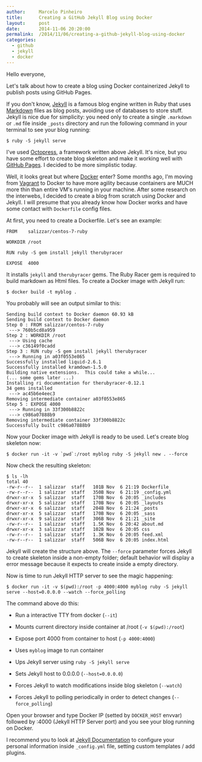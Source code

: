 ```yaml
---
author:		Marcelo Pinheiro
title:		Creating a GitHub Jekyll Blog using Docker
layout:		post
date:		2014-11-06 20:20:00
permalink:	/2014/11/06/creating-a-github-jekyll-blog-using-docker
categories:
  - github
  - jekyll
  - docker
---
```

Hello everyone,

Let's talk about how to create a blog using Docker containerized Jekyll to publish posts using GitHub Pages.

If you don't know, [Jekyll][jekyll] is a famous blog engine written in Ruby that uses [Markdown][markdown] files as blog posts, avoiding use of databases to store stuff. Jekyll is nice due for simplicity: you need only to create a single `.markdown` or `.md` file inside `_posts` directory and run the following command in your terminal to see your blog running:

	$ ruby -S jekyll serve

I've used [Octopress][octopress], a framework written above Jekyll. It's nice, but you have some effort to create blog skeleton and make it working well with [GitHub Pages][githubpages]. I decided to be more simplistic today.

Well, it looks great but where [Docker][docker] enter? Some months ago, I'm moving from [Vagrant][vagrant] to Docker to have more agility because containers are MUCH more thin than entire VM's running in your machine. After some research on the interwebs, I decided to create a blog from scratch using Docker and Jekyll. I will presume that you already know how Docker works and have some contact with `Dockerfile` config files.

At first, you need to create a Dockerfile. Let's see an example:

	FROM	salizzar/centos-7-ruby

	WORKDIR	/root

	RUN	ruby -S gem install jekyll therubyracer

	EXPOSE	4000

It installs `jekyll` and `therubyracer` gems. The Ruby Racer gem is required to build markdown as Html files. To create a Docker image with Jekyll run:

	$ docker build -t myblog .

You probably will see an output similar to this:

	Sending build context to Docker daemon 60.93 kB
	Sending build context to Docker daemon
	Step 0 : FROM salizzar/centos-7-ruby
	 ---> 760b5cd8a959
	Step 2 : WORKDIR /root
	 ---> Using cache
	 ---> c36149f0cadd
	Step 3 : RUN ruby -S gem install jekyll therubyracer
	 ---> Running in a03f0553e865
	Successfully installed liquid-2.6.1
	Successfully installed kramdown-1.5.0
	Building native extensions.  This could take a while...
	(... some gems later ...)
	Installing ri documentation for therubyracer-0.12.1
	34 gems installed
	 ---> ac45b6e4eec3
	Removing intermediate container a03f0553e865
	Step 5 : EXPOSE 4000
	 ---> Running in 33f300b8822c
	 ---> c986a07888b9
	Removing intermediate container 33f300b8822c
	Successfully built c986a07888b9

Now your Docker image with Jekyll is ready to be used. Let's create blog skeleton now:

	$ docker run -it -v `pwd`:/root myblog ruby -S jekyll new . --force

Now check the resulting skeleton:

	$ ls -lh
	total 40
	-rw-r--r--  1 salizzar  staff   101B Nov  6 21:19 Dockerfile
	-rw-r--r--  1 salizzar  staff   350B Nov  6 21:19 _config.yml
	drwxr-xr-x  5 salizzar  staff   170B Nov  6 20:05 _includes
	drwxr-xr-x  5 salizzar  staff   170B Nov  6 20:05 _layouts
	drwxr-xr-x  6 salizzar  staff   204B Nov  6 21:24 _posts
	drwxr-xr-x  5 salizzar  staff   170B Nov  6 20:05 _sass
	drwxr-xr-x  9 salizzar  staff   306B Nov  6 21:21 _site
	-rw-r--r--  1 salizzar  staff   1.5K Nov  6 20:42 about.md
	drwxr-xr-x  3 salizzar  staff   102B Nov  6 20:05 css
	-rw-r--r--  1 salizzar  staff   1.3K Nov  6 20:05 feed.xml
	-rw-r--r--  1 salizzar  staff   506B Nov  6 20:05 index.html

Jekyll will create the structure above. The `--force` parameter forces Jekyll to create skeleton inside a non-empty folder; default behavior will display a error message because it expects to create inside a empty directory.

Now is time to run Jekyll HTTP server to see the magic happening:

	$ docker run -it -v $(pwd):/root -p 4000:4000 myblog ruby -S jekyll serve --host=0.0.0.0 --watch --force_polling

The command above do this:

* Run a interactive TTY from docker (`--it`)

* Mounts current directory inside container at /root (`-v $(pwd):/root`)

* Expose port 4000 from container to host (`-p 4000:4000`)

* Uses `myblog` image to run container

* Ups Jekyll server using `ruby -S jekyll serve`

* Sets Jekyll host to 0.0.0.0 (`--host=0.0.0.0`)

* Forces Jekyll to watch modifications inside blog skeleton (`--watch`)

* Forces Jekyll to polling periodically in order to detect changes (`--force_polling`)

Open your browser and type Docker IP (setted by `DOCKER_HOST` envvar) followed by :4000 (Jekyll HTTP Server port) and you see your blog running on Docker.

I recommend you to look at [Jekyll Documentation][jekyll_docs] to configure your personal information inside `_config.yml` file, setting custom templates / add plugins.


[jekyll]: 	http://jekyllrb.com
[markdown]:	http://daringfireball.net/projects/markdown/
[octopress]:	http://octopress.org
[githubpages]:	https://pages.github.com
[docker]:	https://docker.com
[vagrant]:	https://vagrantup.com
[jekyll_docs]:	http://jekyllrb.com/docs/home/
